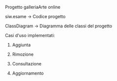 Progetto galleriaArte online


siw.esame -> Codice progetto

ClassDiagram -> Diagramma delle classi del progetto

Casi d'uso implementati:

1) Aggiunta

2) Rimozione

3) Consultazione

4) Aggiornamento
